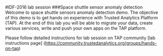 #IDF-2016 lab session 
###Space shuttle sensor anomaly detection
Welcome to space shuttle sensors anomaly detection demo. The objective of this demo is to get hands on experience with Trusted Analytics Platform (TAP). At the end of this lab you will be able to migrate your data, create various services, write and push your own apps on the TAP platform.  

Please follow detailed instructions for lab session on TAP community [lab instructions page] (https://community.trustedanalytics.org/groups/hands-on-tap)  

